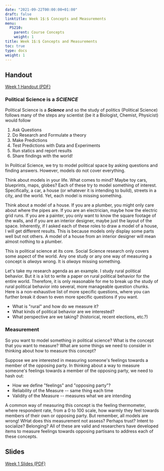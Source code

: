```yaml
---
date: "2021-09-22T00:00:00+01:00"
draft: false
linktitle: Week 1$:$ Concepts and Measurements
menu:
  PS210:
    parent: Course Concepts
    weight: 1
title: Week 1$:$ Concepts and Measurements
toc: true
type: docs
weight: 1
---
```


## Handout

[Week 1 Handout (PDF)](./1_Overview_Notes.pdf)

### Political Science is a ***SCIENCE***

Political Science is a ***Science*** and so the study of politics (Political Science) follows many of the steps any scientist (be it a Biologist, Chemist, Physicist) would follow

1. Ask Questions
2. Do Research and Formulate a theory
3. Make Predictions
4. Test Predictions with Data and Experiments
5. Run statics and report results
6. Share findings with the world!

In Political Science, we try to model political space by asking questions and finding answers. However, models do not cover everything. 

Think about models in your life. What comes to mind? Maybe toy cars, blueprints, maps, globes? Each of these try to model something of interest. Specifically, a car, a house (or whatever it is intending to build), streets in a city, and the world. Yet, each model is missing something.

Think about a model of a house. If you are a plumber, you might only care about where the pipes are. If you are an electrician, maybe how the electric grid runs. If you are a painter, you only want to know the square footage of the walls, and if you are an interior designer, maybe just the layout of the space. Inherently, if I asked each of these roles to draw a model of a house, I will get different results. This is because models only display some parts well but not others. A model of a house from an interior designer will mean almost nothing to a plumber.

This is political science at its core. Social Science research only covers some aspect of the world. Any one study or any one way of measuring a concept is *always* wrong. It is *always* missing something.

Let's take my research agenda as an example. I study rural political behavior. But it is a lot to write a paper on rural political behavior for the entire world. Therefore, it is only reasonable for me to break up the study of rural political behavior into several, more manageable question chunks. Here is a non-exhaustive list of more specific questions, where you can further break it down to even more specific questions if you want.

- What is "rural" and how do we measure it?
- What kinds of political behavior are we interested?
- What perspective are we taking? (historical, recent elections, etc.?)

### Measurement

So you want to model something in political science? What is the concept that you want to measure? What are some things we need to consider in thinking about how to measure this concept?

Suppose we are interested in measuring someone's feelings towards a member of the opposing party. In thinking about a way to measure someone's feelings towards a member of the opposing party, we need to hash out:

- How we define "feelings" and "opposing party"?
- Reliability of the Measure -- same thing each time
- Validity of the Measure -- measures what we are intending

A common way of measuring this concept is the feeling thermometer, where respondent rate, from a  0 to 100 scale, how warmly they feel towards members of their own or opposing party. But remember, all models are wrong! WHat does this measurement not assess? Perhaps trust? Intent to socialize? Belonging? All of these are valid and researchers have developed items to measure feelings towards opposing partisans to address each of these concepts. 


## Slides

[Week 1 Slides (PDF)](./W1_Slides.pdf)

